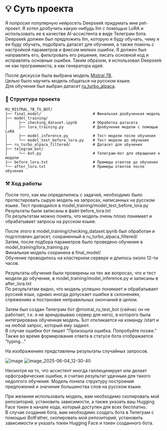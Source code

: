 # 💡 Суть проекта  

Я попросил популярную нейросеть Deepseek придумать мне pet-проект. Я хотел дообучить какую-нибудь llm с помощью LoRA и использовать ее в качестве AI-ассистента в виде Телеграм бота. Deepseek должен был предложить llm, которую я буду обучать, чему я ее буду обучать, подобрать датасет для обучения, а также помочь с настройкой параметров и фиксом мелких ошибок. Я должен был направлять его, фильтровать его решения, писать основной код и исправлять основные ошибки. Таким образом, я использовал Deepseek не как программиста, а как генератора идей.

После дискусси была выбрана модель [Mistral 7B](https://huggingface.co/mistralai/Mistral-7B-v0.1).  
Целью было научить модель общаться на русском языке.  
Для обучения был выбран датасет [ru_turbo_alpaca](https://huggingface.co/datasets/IlyaGusev/ru_turbo_alpaca).  

### 📁 Структура проекта  
```
RU_MISTRAL_7B_TG_BOT/  
├── final_model/                       # Финальная дообученная модель  
├── model_training/  
│     ├── checking_dataset.ipynb       # Обработка датасета
│     ├── lora_training.py             # Дообучение модели с помощью LoRA 
│     ├── model_inference.py           # Тест модели после обучения
│     └── model_test_before_lora.py    # Тест модели до обучения
├── ru_turbo_alpaca_filtered/          # Датасет для обучения  
├── telegram_bot/  
│     └── bot.py                       # Телеграм-бот для обращения к модели  
├── before_lora.txt                    # Примеры ответов до обучения  
└── after_lora.txt                     # Примеры ответов после обучения  
```

### ⚒ Ход работы  

После того, как мы определились с задачей, необходимо было протестировать сырую модель на запросах, написанных на русском языке. Тест проводился в model_training/model_test_before_lora.py  
Результаты были записаны в файл before_lora.txt  
По результатам можно понять, что модель очень плохо понимает и обрабатывает запросы на русском языке.  

После этого в model_training/checking_dataset.ipynb был обработан и подготовлен датасет, сохраненный в ru_turbo_alpaca_filtered/  
Затем, после подбора параметров было проведено обучение в model_training/lora_training.py  
Финальная модель сохранена в final_model/  
Обучение проводилось на кластерном сервере и длилось около 12-ти часов. 

Результаты обучения были проверены на тех же вопросах, что и тест модели до обучения, в model_training/model_inference.py и записаны в after_lora.txt  
По результатам видно, что модель успешно понимает и обрабатывает русский язык, однако иногда допускает ошибки в склонениях, спряжениях и постановке неправильных окончаний в целом.  

Затем был создан Телеграм бот @mistral_ru_test_bot (сейчас он не работает, т.к. я не арендовываю сервер для него), в которого была интегрирована обученная модель. Бот откликается на команду /start и на любой запрос, который ему задают.  
В случае ошибки бот пишет "Произошла ошибка. Попробуйте позже." Также во время формирования ответа в статусе бота отображается "typing..."

На изображениях представлены результаты случайных запросов.

![image](https://github.com/user-attachments/assets/81ec06ff-740a-4cd9-8a72-fe7304038f89)
![image_2025-06-04_12-30-40](https://github.com/user-attachments/assets/262414d0-3023-4c08-9b7d-95d2af72352f)

Несмотря на то, что ассистент иногда галлюцинирует или делает орфографические ошибки, я считаю результат удачным для такого недолгого обучения. Модель поняла структуру построения предложений и значение большинства слов на русском языке.  

При желании использовать модель, вам необходимо скопировать мой репозиторий, установить зависимости, а также указать ваш Hugging Face токен в начале кода, который доступен для всех бесплатно.  
В случае создания бота, вам необходимо создать бота в Телеграм с помощью BotFather, скопировать мой репозиторий, установить зависимости и указать токен Hugging Face и токен созданного бота.  
